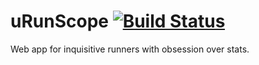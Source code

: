 # uRunScope [![Build Status](https://travis-ci.org/salwator/uRunScope.svg?branch=master)](https://travis-ci.org/salwator/uRunScope)

Web app for inquisitive runners with obsession over stats.

